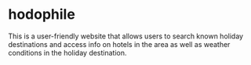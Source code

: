 # hodophile

This is a user-friendly website that allows users to search known holiday destinations and access info on hotels in the area as well as weather conditions in the holiday destination.
